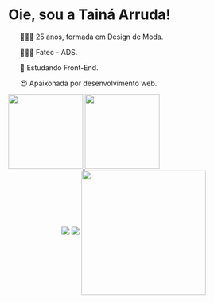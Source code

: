 # Oie, sou a Tainá Arruda!
<div>
 <ul> 🧚🏼‍♀️ 25 anos, formada em Design de Moda. </ul>
 <ul> 👩🏼‍💻 Fatec - ADS.</ul>
 <ul> 🌱 Estudando Front-End. </ul>
 <ul> 😍 Apaixonada por desenvolvimento web. </ul> 
 </div>
<div>
<a href="https://github.com/limstai">
<img height="150em" src="https://github-readme-stats.vercel.app/api/top-langs/?username=limstai&layout=compact&langs_count=7&theme=dracula"/>
<img height="150em" src="https://github-readme-stats.vercel.app/api?username=limstai&show_icons=true&theme=dracula&include_all_commits=true&count_private=true"/>
</div>

<div align = "center">
<a href = "https://www.linkedin.com/in/tainá-arruda-7a738514b/"> <img src="https://img.shields.io/badge/linkedin-%230077B5.svg?&style=for-the-badge&logo=linkedin&logoColor=white"></a> 
<a href = "https://www.instagram.com/limstai"> <img src = "https://img.shields.io/badge/instagram-%23E4405F.svg?&style=for-the-badge&logo=instagram&logoColor=white"></a>
  <img align="center" src = "https://user-images.githubusercontent.com/89620060/147590193-9737a867-c2ab-4ff9-9d07-827efbaad9b8.png" height = "250" ></ul></div>
 
